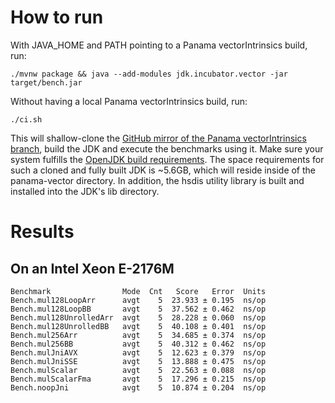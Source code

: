 # How to run

With JAVA_HOME and PATH pointing to a Panama vectorIntrinsics build, run:

```
./mvnw package && java --add-modules jdk.incubator.vector -jar target/bench.jar
```

Without having a local Panama vectorIntrinsics build, run:
```
./ci.sh
```
This will shallow-clone the [GitHub mirror of the Panama vectorIntrinsics branch](https://github.com/openjdk/panama-vector/tree/vectorIntrinsics), build the JDK and execute the benchmarks using it. Make sure your system fulfills the [OpenJDK build requirements](https://github.com/openjdk/panama-vector/blob/vectorIntrinsics/doc/building.md).
The space requirements for such a cloned and fully built JDK is ~5.6GB, which will reside inside of the panama-vector directory.
In addition, the hsdis utility library is built and installed into the JDK's lib directory.

# Results

## On an Intel Xeon E-2176M

```
Benchmark                Mode  Cnt   Score   Error  Units
Bench.mul128LoopArr      avgt    5  23.933 ± 0.195  ns/op
Bench.mul128LoopBB       avgt    5  37.562 ± 0.462  ns/op
Bench.mul128UnrolledArr  avgt    5  28.228 ± 0.060  ns/op
Bench.mul128UnrolledBB   avgt    5  40.108 ± 0.401  ns/op
Bench.mul256Arr          avgt    5  34.685 ± 0.374  ns/op
Bench.mul256BB           avgt    5  40.312 ± 0.462  ns/op
Bench.mulJniAVX          avgt    5  12.623 ± 0.379  ns/op
Bench.mulJniSSE          avgt    5  13.888 ± 0.475  ns/op
Bench.mulScalar          avgt    5  22.563 ± 0.088  ns/op
Bench.mulScalarFma       avgt    5  17.296 ± 0.215  ns/op
Bench.noopJni            avgt    5  10.874 ± 0.204  ns/op
```

